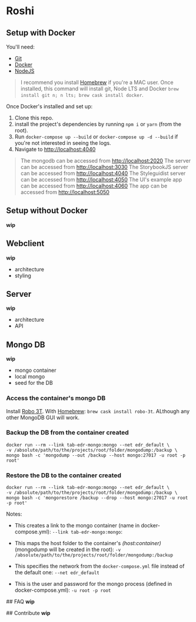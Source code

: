 # Roshi

## Setup with Docker
You'll need:
- [Git](https://git-scm.com/)
- [Docker](https://www.docker.com/community-edition)
- [NodeJS](https://nodejs.org/en/)

> I recommend you install [Homebrew](https://brew.sh/) if you're a MAC user. Once installed, this command will install git, Node LTS and Docker `brew install git n; n lts; brew cask install docker`.

Once Docker's installed and set up:
1. Clone this repo.
2. install the project's dependencies by running `npm i` or `yarn` (from the root).
3. Run `docker-compose up --build` or `docker-compose up -d --build` if you're not interested in seeing the logs.
4. Navigate to [http://localhost:4040](http://localhost:4040)

> The mongodb can be accessed from [http://localhost:2020](http://localhost:2020)
> The server can be accessed from [http://localhost:3030](http://localhost:3030)
> The StorybookJS server can be accessed from [http://localhost:4040](http://localhost:4040)
> The Styleguidist server can be accessed from [http://localhost:4050](http://localhost:4050)
> The UI's example app can be accessed from [http://localhost:4060](http://localhost:4060)
> The app can be accessed from [http://localhost:5050](http://localhost:5050)

## Setup without Docker
**wip**

## Webclient
**wip**
- architecture
- styling

## Server
**wip**
- architecture
- API

## Mongo DB
**wip**
- mongo container
- local mongo
- seed for the DB

### Access the container's mongo DB
Install [Robo 3T](https://robomongo.org). With [Homebrew](https://brew.sh/): `brew cask install robo-3t`. ALthough any other MongoDB GUI will work.

### Backup the DB from the container created
```
docker run --rm --link tab-edr-mongo:mongo --net edr_default \
-v /absolute/path/to/the/projects/root/folder/mongodump:/backup \
mongo bash -c 'mongodump --out /backup --host mongo:27017 -u root -p root'
```

### Restore the DB to the container created
```
docker run --rm --link tab-edr-mongo:mongo --net edr_default \
-v /absolute/path/to/the/projects/root/folder/mongodump:/backup \
mongo bash -c 'mongorestore /backup --drop --host mongo:27017 -u root -p root'
```

Notes:
- This creates a link to the mongo container (name in docker-compose.yml): `--link tab-edr-mongo:mongo`:

- This maps the host folder to the container's *(host:container)* (mongodump will be created in the root): `-v /absolute/path/to/the/projects/root/folder/mongodump:/backup`

- This specifies the network from the `docker-compose.yml` file instead of the default one: `--net edr_default`

- This is the user and password for the mongo process (defined in docker-compose.yml): `-u root -p root`

## FAQ
**wip**

## Contribute
**wip**
